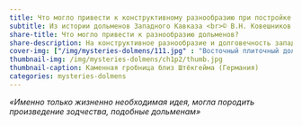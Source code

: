 ```yaml
---
title: Что могло привести к конструктивному разнообразию при постройке дольменов на Западном Кавказе?
subtitle: Из истории дольменов Западного Кавказа <br>© В.Н. Ковешников
share-title: Что могло привести к разнообразию дольменов?
share-description: На конструктивное разнообразие и долговечность западно-кавказских дольменов, прежде всего, повлияли горные породы, из которых они сооружались.
cover-img: ["/img/mysteries-dolmens/111.jpg" : "Восточный плиточный дольмен из группы, состоящей из двух мегалитов. Расположены в 3,5 км на северо-восток от посёлка Новый Абинского района у безымянной высоты 460,2 м"]
thumbnail-img: /img/mysteries-dolmens/ch1p2/thumb.jpg
thumbnail-caption: Каменная гробница близ Штёкгейма (Германия)
categories: mysteries-dolmens
---
```

_«Именно только жизненно необходимая идея, могла породить произведение зодчества, подобные дольменам»_
